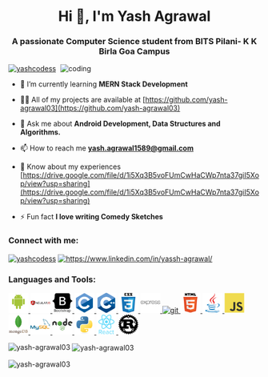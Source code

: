 <h1 align="center">Hi 👋, I'm Yash Agrawal</h1>
<h3 align="center">A passionate Computer Science student from BITS Pilani- K K Birla Goa Campus</h3>

<img align = "right" alt = "coding" width= "400" src ="https://camo.githubusercontent.com/71611ea84eedcc22c3a27dd040649cabf32efc9b32d55d1ab5c16bfe349829c2/68747470733a2f2f7777772e627970656f706c652e636f6d2f77702d636f6e74656e742f75706c6f6164732f323031392f30332f70656f706c652d61742d776f726b2e676966">


<p align="left"> <a href="https://twitter.com/yashcodess" target="blank"><img src="https://img.shields.io/twitter/follow/yashcodess?logo=twitter&style=for-the-badge" alt="yashcodess" /></a> </p>

- 🌱 I’m currently learning **MERN Stack Development**

- 👨‍💻 All of my projects are available at [https://github.com/yash-agrawal03](https://github.com/yash-agrawal03)

- 💬 Ask me about **Android Development, Data Structures and Algorithms.**

- 📫 How to reach me **yash.agrawal1589@gmail.com**

- 📄 Know about my experiences [https://drive.google.com/file/d/1i5Xq3B5voFUmCwHaCWp7nta37giI5Xop/view?usp=sharing](https://drive.google.com/file/d/1i5Xq3B5voFUmCwHaCWp7nta37giI5Xop/view?usp=sharing)

- ⚡ Fun fact **I love writing Comedy Sketches**

<h3 align="left">Connect with me:</h3>
<p align="left">
<a href="https://twitter.com/yashcodess" target="blank"><img align="center" src="https://raw.githubusercontent.com/rahuldkjain/github-profile-readme-generator/master/src/images/icons/Social/twitter.svg" alt="yashcodess" height="30" width="40" /></a>
<a href="https://linkedin.com/in/https://www.linkedin.com/in/yassh-agrawal/" target="blank"><img align="center" src="https://raw.githubusercontent.com/rahuldkjain/github-profile-readme-generator/master/src/images/icons/Social/linked-in-alt.svg" alt="https://www.linkedin.com/in/yassh-agrawal/" height="30" width="40" /></a>
</p>

<h3 align="left">Languages and Tools:</h3>
<p align="left"> <a href="https://developer.android.com" target="_blank" rel="noreferrer"> <img src="https://raw.githubusercontent.com/devicons/devicon/master/icons/android/android-original-wordmark.svg" alt="android" width="40" height="40"/> </a> <a href="https://angular.io" target="_blank" rel="noreferrer"> <img src="https://raw.githubusercontent.com/devicons/devicon/master/icons/angularjs/angularjs-original-wordmark.svg" alt="angularjs" width="40" height="40"/> </a> <a href="https://getbootstrap.com" target="_blank" rel="noreferrer"> <img src="https://raw.githubusercontent.com/devicons/devicon/master/icons/bootstrap/bootstrap-plain-wordmark.svg" alt="bootstrap" width="40" height="40"/> </a> <a href="https://www.cprogramming.com/" target="_blank" rel="noreferrer"> <img src="https://raw.githubusercontent.com/devicons/devicon/master/icons/c/c-original.svg" alt="c" width="40" height="40"/> </a> <a href="https://www.w3schools.com/cpp/" target="_blank" rel="noreferrer"> <img src="https://raw.githubusercontent.com/devicons/devicon/master/icons/cplusplus/cplusplus-original.svg" alt="cplusplus" width="40" height="40"/> </a> <a href="https://www.w3schools.com/css/" target="_blank" rel="noreferrer"> <img src="https://raw.githubusercontent.com/devicons/devicon/master/icons/css3/css3-original-wordmark.svg" alt="css3" width="40" height="40"/> </a> <a href="https://expressjs.com" target="_blank" rel="noreferrer"> <img src="https://raw.githubusercontent.com/devicons/devicon/master/icons/express/express-original-wordmark.svg" alt="express" width="40" height="40"/> </a> <a href="https://git-scm.com/" target="_blank" rel="noreferrer"> <img src="https://www.vectorlogo.zone/logos/git-scm/git-scm-icon.svg" alt="git" width="40" height="40"/> </a> <a href="https://www.w3.org/html/" target="_blank" rel="noreferrer"> <img src="https://raw.githubusercontent.com/devicons/devicon/master/icons/html5/html5-original-wordmark.svg" alt="html5" width="40" height="40"/> </a> <a href="https://www.java.com" target="_blank" rel="noreferrer"> <img src="https://raw.githubusercontent.com/devicons/devicon/master/icons/java/java-original.svg" alt="java" width="40" height="40"/> </a> <a href="https://developer.mozilla.org/en-US/docs/Web/JavaScript" target="_blank" rel="noreferrer"> <img src="https://raw.githubusercontent.com/devicons/devicon/master/icons/javascript/javascript-original.svg" alt="javascript" width="40" height="40"/> </a> <a href="https://www.mongodb.com/" target="_blank" rel="noreferrer"> <img src="https://raw.githubusercontent.com/devicons/devicon/master/icons/mongodb/mongodb-original-wordmark.svg" alt="mongodb" width="40" height="40"/> </a> <a href="https://www.mysql.com/" target="_blank" rel="noreferrer"> <img src="https://raw.githubusercontent.com/devicons/devicon/master/icons/mysql/mysql-original-wordmark.svg" alt="mysql" width="40" height="40"/> </a> <a href="https://nodejs.org" target="_blank" rel="noreferrer"> <img src="https://raw.githubusercontent.com/devicons/devicon/master/icons/nodejs/nodejs-original-wordmark.svg" alt="nodejs" width="40" height="40"/> </a> <a href="https://www.python.org" target="_blank" rel="noreferrer"> <img src="https://raw.githubusercontent.com/devicons/devicon/master/icons/python/python-original.svg" alt="python" width="40" height="40"/> </a> <a href="https://reactjs.org/" target="_blank" rel="noreferrer"> <img src="https://raw.githubusercontent.com/devicons/devicon/master/icons/react/react-original-wordmark.svg" alt="react" width="40" height="40"/> </a> <a href="https://www.rust-lang.org" target="_blank" rel="noreferrer"> <img src="https://raw.githubusercontent.com/devicons/devicon/master/icons/rust/rust-plain.svg" alt="rust" width="40" height="40"/> </a> </p>

<p><img align="left" src="https://github-readme-stats.vercel.app/api/top-langs?username=yash-agrawal03&show_icons=true&locale=en&layout=compact" alt="yash-agrawal03" /></p>

<p>&nbsp;<img align="center" src="https://github-readme-stats.vercel.app/api?username=yash-agrawal03&show_icons=true&locale=en" alt="yash-agrawal03" /></p>

<p><img align="center" src="https://github-readme-streak-stats.herokuapp.com/?user=yash-agrawal03&" alt="yash-agrawal03" /></p>
